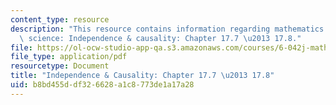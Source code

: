 ```yaml
---
content_type: resource
description: "This resource contains information regarding mathematics for computer\
  \ science: Independence & causality: Chapter 17.7 \u2013 17.8."
file: https://ol-ocw-studio-app-qa.s3.amazonaws.com/courses/6-042j-mathematics-for-computer-science-spring-2015/b8bd455ddf326628a1c8773de1a17a28_MIT6_042JS15_Session30.pdf
file_type: application/pdf
resourcetype: Document
title: "Independence & Causality: Chapter 17.7 \u2013 17.8"
uid: b8bd455d-df32-6628-a1c8-773de1a17a28
---
```

